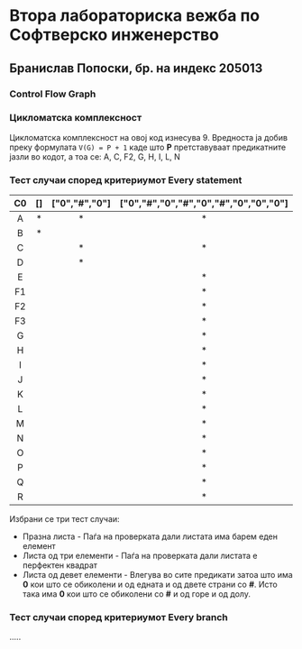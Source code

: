 # Втора лабораториска вежба по Софтверско инженерство

## Бранислав Попоски, бр. на индекс 205013

###  Control Flow Graph

### Цикломатска комплексност
Цикломатска комплексност на овој код изнесува 9. Вредноста ја добив преку формулата `V(G) = P + 1` каде што **P** претставуваат предикатните јазли во кодот, а тоа се: A, C, F2, G, H, I, L, N

### Тест случаи според критериумот  Every statement
|C0|\[\]|\["0","#","0"\]|\["0","#","0","#","0","#","0","0","0"\]|
|:--:|:--:|:--:|:--:|
|A|\*|\*|\*|
|B|\*|  |  |
|C|  |\*|\*|
|D|  |\*|  |
|E|  |  |\*|
|F1| |  |\*|
|F2| |  |\*|
|F3| |  |\*|
|G|  |  |\*|
|H|  |  |\*|
|I|  |  |\*|
|J|  |  |\*|
|K|  |  |\*|
|L|  |  |\*|
|M|  |  |\*|
|N|  |  |\*|
|O|  |  |\*|
|P|  |  |\*|
|Q|  |  |\*|
|R|  |  |\*|

Избрани се три тест случаи:
 - Празна листа - Паѓа на проверката дали листата има барем еден елемент
 - Листа од три елементи - Паѓа на проверката дали листата е перфектен квадрат
 - Листа од девет елементи - Влегува во сите предикати затоа што има **0** кои што се обиколени и од едната и од двете страни со **#**. Исто така има **0** кои што се обиколени со **#** и од горе и од долу.

### Тест случаи според критериумот Every branch
.....